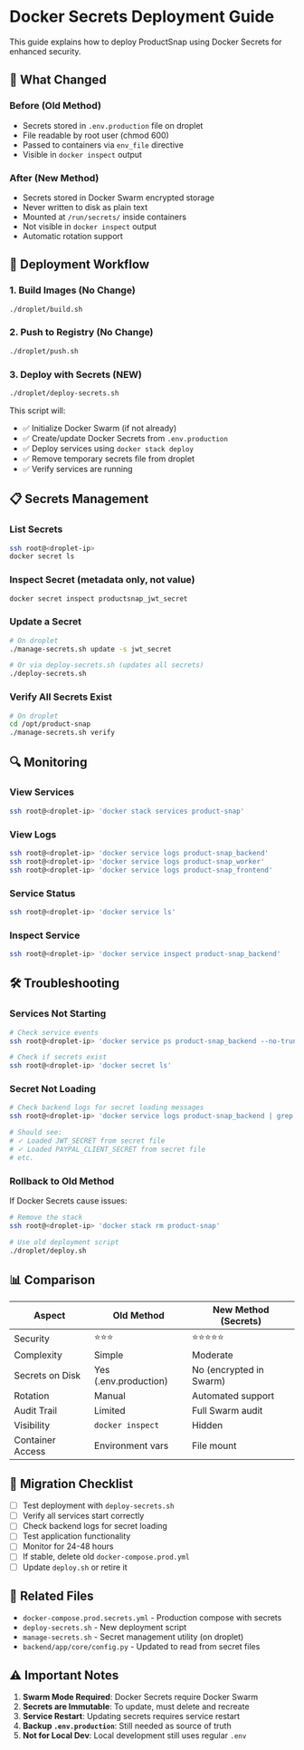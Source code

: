 # Docker Secrets Deployment Guide

This guide explains how to deploy ProductSnap using Docker Secrets for enhanced security.

## 🔐 What Changed

### Before (Old Method)
- Secrets stored in `.env.production` file on droplet
- File readable by root user (chmod 600)
- Passed to containers via `env_file` directive
- Visible in `docker inspect` output

### After (New Method)
- Secrets stored in Docker Swarm encrypted storage
- Never written to disk as plain text
- Mounted at `/run/secrets/` inside containers
- Not visible in `docker inspect` output
- Automatic rotation support

## 🚀 Deployment Workflow

### 1. Build Images (No Change)
```bash
./droplet/build.sh
```

### 2. Push to Registry (No Change)
```bash
./droplet/push.sh
```

### 3. Deploy with Secrets (NEW)
```bash
./droplet/deploy-secrets.sh
```

This script will:
- ✅ Initialize Docker Swarm (if not already)
- ✅ Create/update Docker Secrets from `.env.production`
- ✅ Deploy services using `docker stack deploy`
- ✅ Remove temporary secrets file from droplet
- ✅ Verify services are running

## 📋 Secrets Management

### List Secrets
```bash
ssh root@<droplet-ip>
docker secret ls
```

### Inspect Secret (metadata only, not value)
```bash
docker secret inspect productsnap_jwt_secret
```

### Update a Secret
```bash
# On droplet
./manage-secrets.sh update -s jwt_secret

# Or via deploy-secrets.sh (updates all secrets)
./deploy-secrets.sh
```

### Verify All Secrets Exist
```bash
# On droplet
cd /opt/product-snap
./manage-secrets.sh verify
```

## 🔍 Monitoring

### View Services
```bash
ssh root@<droplet-ip> 'docker stack services product-snap'
```

### View Logs
```bash
ssh root@<droplet-ip> 'docker service logs product-snap_backend'
ssh root@<droplet-ip> 'docker service logs product-snap_worker'
ssh root@<droplet-ip> 'docker service logs product-snap_frontend'
```

### Service Status
```bash
ssh root@<droplet-ip> 'docker service ls'
```

### Inspect Service
```bash
ssh root@<droplet-ip> 'docker service inspect product-snap_backend'
```

## 🛠️ Troubleshooting

### Services Not Starting
```bash
# Check service events
ssh root@<droplet-ip> 'docker service ps product-snap_backend --no-trunc'

# Check if secrets exist
ssh root@<droplet-ip> 'docker secret ls'
```

### Secret Not Loading
```bash
# Check backend logs for secret loading messages
ssh root@<droplet-ip> 'docker service logs product-snap_backend | grep "Loaded"'

# Should see:
# ✓ Loaded JWT_SECRET from secret file
# ✓ Loaded PAYPAL_CLIENT_SECRET from secret file
# etc.
```

### Rollback to Old Method
If Docker Secrets cause issues:
```bash
# Remove the stack
ssh root@<droplet-ip> 'docker stack rm product-snap'

# Use old deployment script
./droplet/deploy.sh
```

## 📊 Comparison

| Aspect | Old Method | New Method (Secrets) |
|--------|-----------|----------------------|
| Security | ⭐⭐⭐ | ⭐⭐⭐⭐⭐ |
| Complexity | Simple | Moderate |
| Secrets on Disk | Yes (.env.production) | No (encrypted in Swarm) |
| Rotation | Manual | Automated support |
| Audit Trail | Limited | Full Swarm audit |
| Visibility | `docker inspect` | Hidden |
| Container Access | Environment vars | File mount |

## 🎯 Migration Checklist

- [ ] Test deployment with `deploy-secrets.sh`
- [ ] Verify all services start correctly
- [ ] Check backend logs for secret loading
- [ ] Test application functionality
- [ ] Monitor for 24-48 hours
- [ ] If stable, delete old `docker-compose.prod.yml`
- [ ] Update `deploy.sh` or retire it

## 🔗 Related Files

- `docker-compose.prod.secrets.yml` - Production compose with secrets
- `deploy-secrets.sh` - New deployment script
- `manage-secrets.sh` - Secret management utility (on droplet)
- `backend/app/core/config.py` - Updated to read from secret files

## ⚠️ Important Notes

1. **Swarm Mode Required**: Docker Secrets require Docker Swarm
2. **Secrets are Immutable**: To update, must delete and recreate
3. **Service Restart**: Updating secrets requires service restart
4. **Backup `.env.production`**: Still needed as source of truth
5. **Not for Local Dev**: Local development still uses regular `.env`
